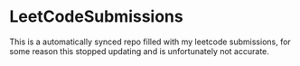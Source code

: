 # LeetCodeSubmissions
This is a automatically synced repo filled with my leetcode submissions, for some reason this stopped updating and is unfortunately not accurate.
